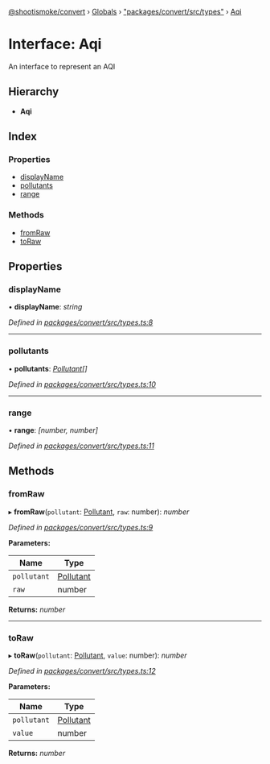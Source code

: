 [@shootismoke/convert](../README.md) › [Globals](../globals.md) › ["packages/convert/src/types"](../modules/_packages_convert_src_types_.md) › [Aqi](_packages_convert_src_types_.aqi.md)

# Interface: Aqi

An interface to represent an AQI

## Hierarchy

* **Aqi**

## Index

### Properties

* [displayName](_packages_convert_src_types_.aqi.md#displayname)
* [pollutants](_packages_convert_src_types_.aqi.md#pollutants)
* [range](_packages_convert_src_types_.aqi.md#range)

### Methods

* [fromRaw](_packages_convert_src_types_.aqi.md#fromraw)
* [toRaw](_packages_convert_src_types_.aqi.md#toraw)

## Properties

###  displayName

• **displayName**: *string*

*Defined in [packages/convert/src/types.ts:8](https://github.com/shootismoke/common/blob/7194251/packages/convert/src/types.ts#L8)*

___

###  pollutants

• **pollutants**: *[Pollutant](../modules/_packages_convert_src_util_pollutant_.md#pollutant)[]*

*Defined in [packages/convert/src/types.ts:10](https://github.com/shootismoke/common/blob/7194251/packages/convert/src/types.ts#L10)*

___

###  range

• **range**: *[number, number]*

*Defined in [packages/convert/src/types.ts:11](https://github.com/shootismoke/common/blob/7194251/packages/convert/src/types.ts#L11)*

## Methods

###  fromRaw

▸ **fromRaw**(`pollutant`: [Pollutant](../modules/_packages_convert_src_util_pollutant_.md#pollutant), `raw`: number): *number*

*Defined in [packages/convert/src/types.ts:9](https://github.com/shootismoke/common/blob/7194251/packages/convert/src/types.ts#L9)*

**Parameters:**

Name | Type |
------ | ------ |
`pollutant` | [Pollutant](../modules/_packages_convert_src_util_pollutant_.md#pollutant) |
`raw` | number |

**Returns:** *number*

___

###  toRaw

▸ **toRaw**(`pollutant`: [Pollutant](../modules/_packages_convert_src_util_pollutant_.md#pollutant), `value`: number): *number*

*Defined in [packages/convert/src/types.ts:12](https://github.com/shootismoke/common/blob/7194251/packages/convert/src/types.ts#L12)*

**Parameters:**

Name | Type |
------ | ------ |
`pollutant` | [Pollutant](../modules/_packages_convert_src_util_pollutant_.md#pollutant) |
`value` | number |

**Returns:** *number*
